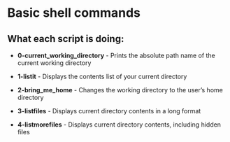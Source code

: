 # Basic shell commands

## What each script is doing:

* **0-current_working_directory** - Prints the absolute path name of the current working directory

* **1-listit** - Displays the contents list of your current directory

* **2-bring_me_home** - Changes the working directory to the user’s home directory

* **3-listfiles** - Displays current directory contents in a long format

* **4-listmorefiles** - Displays current directory contents, including hidden files

